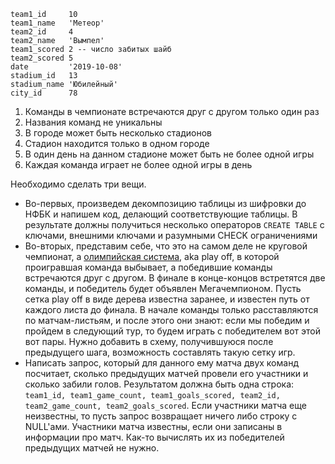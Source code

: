 ```
team1_id     10
team1_name   'Метеор'
team2_id     4
team2_name   'Вымпел'
team1_scored 2 -- число забитых шайб
team2_scored 5
date         '2019-10-08'
stadium_id   13
stadium_name 'Юбилейный'
city_id      78
```

1. Команды в чемпионате встречаются друг с другом только один раз
1. Названия команд не уникальны
1. В городе может быть несколько стадионов
1. Стадион находится только в одном городе
1. В один день на данном стадионе может быть не более одной игры
1. Каждая команда играет не более одной игры в день

Необходимо сделать три вещи.

+ Во-первых, произведем декомпозицию таблицы из шифровки до НФБК и напишем код, делающий соответствующие таблицы. В результате должны получиться несколько операторов `CREATE TABLE` с ключами, внешними ключами и разумными CHECK ограничениями
+ Во-вторых, представим себе, что это на самом деле не круговой чемпионат, а [олимпийская система](https://ru.wikipedia.org/wiki/Олимпийская_система), aka play off, в которой проигравшая команда выбывает, а победившие команды встречаются друг с другом. В финале в конце-концов встретятся две команды, и победитель будет объявлен Мегачемпионом. Пусть сетка play off в виде дерева известна заранее, и известен путь от каждого листа до финала. В начале команды только расставляются по матчам-листьям, и после этого они знают: если мы победим и пройдем в следующий тур, то будем играть с победителем вот этой вот пары. Нужно добавить в схему, получившуюся после предыдущего шага, возможность составлять такую сетку игр.
+ Написать запрос, который для данного ему матча двух команд посчитает, сколько предыдущих матчей провели его участники и сколько забили голов. Результатом должна быть одна строка: `team1_id, team1_game_count, team1_goals_scored, team2_id, team2_game_count, team2_goals_scored`. Если участники матча еще неизвестны, то пусть запрос возвращает ничего либо строку с NULL'ами. Участники матча известны, если они записаны в информации про матч. Как-то вычислять их из победителей предыдущих матчей не нужно.